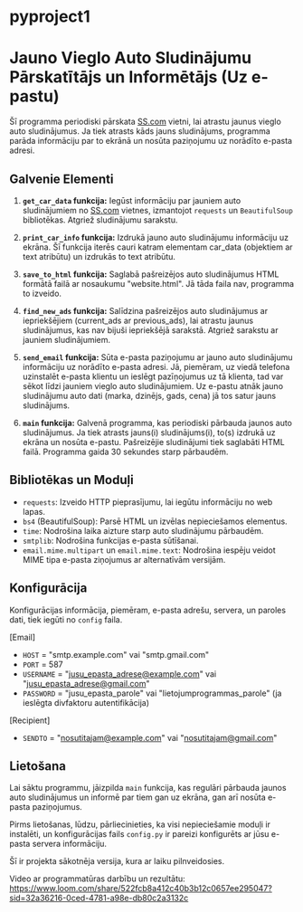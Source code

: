 # pyproject1

# Jauno Vieglo Auto Sludinājumu Pārskatītājs un Informētājs (Uz e-pastu)

Šī programma periodiski pārskata [SS.com](https://www.ss.com/lv/transport/cars/today/) vietni, lai atrastu jaunus vieglo auto sludinājumus. Ja tiek atrasts kāds jauns sludinājums, programma parāda informāciju par to ekrānā un nosūta paziņojumu uz norādīto e-pasta adresi.

## Galvenie Elementi

1. **`get_car_data` funkcija:** Iegūst informāciju par jauniem auto sludinājumiem no [SS.com](https://www.ss.com/lv/transport/cars/today/) vietnes, izmantojot `requests` un `BeautifulSoup` bibliotēkas. Atgriež sludinājumu sarakstu.

2. **`print_car_info` funkcija:** Izdrukā jauno auto sludinājumu informāciju uz ekrāna. Šī funkcija iterēs cauri katram elementam car_data (objektiem ar text atribūtu) un izdrukās to text atribūtu.

3. **`save_to_html` funkcija:** Saglabā pašreizējos auto sludinājumus HTML formātā failā ar nosaukumu "website.html". Jā tāda faila nav, programma to izveido.

4. **`find_new_ads` funkcija:** Salīdzina pašreizējos auto sludinājumus ar iepriekšējiem (current_ads ar previous_ads), lai atrastu jaunus sludinājumus, kas nav bijuši iepriekšējā sarakstā. Atgriež sarakstu ar jauniem sludinājumiem.

5. **`send_email` funkcija:** Sūta e-pasta paziņojumu ar jauno auto sludinājumu informāciju uz norādīto e-pasta adresi.  Jā, piemēram, uz viedā telefona uzinstalēt e-pasta klientu un ieslēgt pazīņojumus uz tā klienta, tad var sēkot līdzi jauniem vieglo auto sludinājumiem. Uz e-pastu atnāk jauno sludinājumu auto dati (marka, dzinējs, gads, cena) jā tos satur jauns sludinājums.

6. **`main` funkcija:** Galvenā programma, kas periodiski pārbauda jaunos auto sludinājumus. Ja tiek atrasts jauns(i) sludinājums(i), to(s) izdrukā uz ekrāna un nosūta e-pastu. Pašreizējie sludinājumi tiek saglabāti HTML failā. Programma gaida 30 sekundes starp pārbaudēm. 

## Bibliotēkas un Moduļi

- `requests`: Izveido HTTP pieprasījumu, lai iegūtu informāciju no web lapas.
- `bs4` (BeautifulSoup): Parsē HTML un izvēlas nepieciešamos elementus.
- `time`: Nodrošina laika aizture starp auto sludinājumu pārbaudēm.
- `smtplib`: Nodrošina funkcijas e-pasta sūtīšanai.
- `email.mime.multipart` un `email.mime.text`: Nodrošina iespēju veidot MIME tipa e-pasta ziņojumus ar alternatīvām versijām.

## Konfigurācija

Konfigurācijas informācija, piemēram, e-pasta adrešu, servera, un paroles dati, tiek iegūti no `config` faila.

[Email]
- `HOST` = "smtp.example.com" vai "smtp.gmail.com"
- `PORT` = 587
- `USERNAME` = "jusu_epasta_adrese@example.com" vai "jusu_epasta_adrese@gmail.com"
- `PASSWORD` = "jusu_epasta_parole" vai "lietojumprogrammas_parole" (ja ieslēgta divfaktoru autentifikācija)

[Recipient]
- `SENDTO` = "nosutitajam@example.com" vai "nosutitajam@gmail.com"

## Lietošana

Lai sāktu programmu, jāizpilda `main` funkcija, kas regulāri pārbauda jaunos auto sludinājumus un informē par tiem gan uz ekrāna, gan arī nosūta e-pasta paziņojumus.

Pirms lietošanas, lūdzu, pārliecinieties, ka visi nepieciešamie moduļi ir instalēti, un konfigurācijas fails `config.py` ir pareizi konfigurēts ar jūsu e-pasta servera informāciju.

Šī ir projekta sākotnēja versija, kura ar laiku pilnveidosies.

Video ar programmatūras darbību un rezultātu: <https://www.loom.com/share/522fcb8a412c40b3b12c0657ee295047?sid=32a36216-0ced-4781-a98e-db80c2a3132c>
